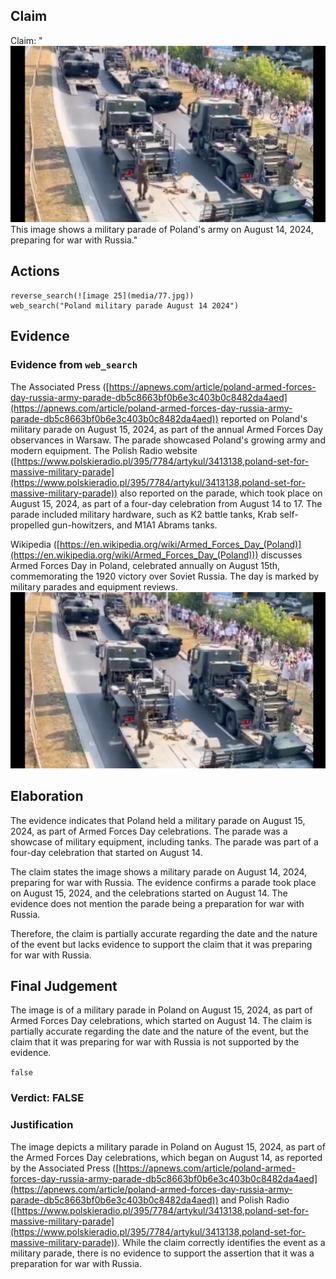 ## Claim
Claim: "![image 25](media/77.jpg) This image shows a military parade of Poland's army on August 14, 2024, preparing for war with Russia."

## Actions
```
reverse_search(![image 25](media/77.jpg))
web_search("Poland military parade August 14 2024")
```

## Evidence
### Evidence from `web_search`
The Associated Press ([https://apnews.com/article/poland-armed-forces-day-russia-army-parade-db5c8663bf0b6e3c403b0c8482da4aed](https://apnews.com/article/poland-armed-forces-day-russia-army-parade-db5c8663bf0b6e3c403b0c8482da4aed)) reported on Poland's military parade on August 15, 2024, as part of the annual Armed Forces Day observances in Warsaw. The parade showcased Poland's growing army and modern equipment. The Polish Radio website ([https://www.polskieradio.pl/395/7784/artykul/3413138,poland-set-for-massive-military-parade](https://www.polskieradio.pl/395/7784/artykul/3413138,poland-set-for-massive-military-parade)) also reported on the parade, which took place on August 15, 2024, as part of a four-day celebration from August 14 to 17. The parade included military hardware, such as K2 battle tanks, Krab self-propelled gun-howitzers, and M1A1 Abrams tanks.

Wikipedia ([https://en.wikipedia.org/wiki/Armed_Forces_Day_(Poland)](https://en.wikipedia.org/wiki/Armed_Forces_Day_(Poland))) discusses Armed Forces Day in Poland, celebrated annually on August 15th, commemorating the 1920 victory over Soviet Russia. The day is marked by military parades and equipment reviews. ![image 25](media/77.jpg)


## Elaboration
The evidence indicates that Poland held a military parade on August 15, 2024, as part of Armed Forces Day celebrations. The parade was a showcase of military equipment, including tanks. The parade was part of a four-day celebration that started on August 14.

The claim states the image shows a military parade on August 14, 2024, preparing for war with Russia. The evidence confirms a parade took place on August 15, 2024, and the celebrations started on August 14. The evidence does not mention the parade being a preparation for war with Russia.

Therefore, the claim is partially accurate regarding the date and the nature of the event but lacks evidence to support the claim that it was preparing for war with Russia.


## Final Judgement
The image is of a military parade in Poland on August 15, 2024, as part of Armed Forces Day celebrations, which started on August 14. The claim is partially accurate regarding the date and the nature of the event, but the claim that it was preparing for war with Russia is not supported by the evidence.

`false`

### Verdict: FALSE

### Justification
The image depicts a military parade in Poland on August 15, 2024, as part of the Armed Forces Day celebrations, which began on August 14, as reported by the Associated Press ([https://apnews.com/article/poland-armed-forces-day-russia-army-parade-db5c8663bf0b6e3c403b0c8482da4aed](https://apnews.com/article/poland-armed-forces-day-russia-army-parade-db5c8663bf0b6e3c403b0c8482da4aed)) and Polish Radio ([https://www.polskieradio.pl/395/7784/artykul/3413138,poland-set-for-massive-military-parade](https://www.polskieradio.pl/395/7784/artykul/3413138,poland-set-for-massive-military-parade)). While the claim correctly identifies the event as a military parade, there is no evidence to support the assertion that it was a preparation for war with Russia.
